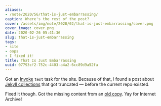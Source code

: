 ```yaml
---
aliases:
- /note/2020/56/that-is-just-embarrassing/
caption: Where's the rest of the post?
cover: /assets/img/note/2020/02/that-is-just-embarrassing/cover.png
cover_image: cover.png
date: 2020-02-26 05:41:36
slug: that-is-just-embarrassing
tags:
- site
- oops
- I fixed it!
title: That Is Just Embarrassing
uuid: 07793cf2-752c-4403-a4a2-6cc89d9a52fa
---
```


Got an [Invoke](/tags/pyinvoke) `test` task for the site. Because of
that, I found a post about [Jekyll
collections](/post/2015/07/making-a-jekyll-collection) that got
truncated — before the current repo existed.

Fixed it though. Got the missing content from an [old
copy](https://web.archive.org/web/20160318224730/http://randomgeekery.org/post/2015/making-a-jekyll-collection).
Yay for Internet Archive\!